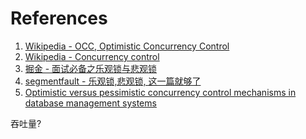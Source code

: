 # References

1. [Wikipedia - OCC, Optimistic Concurrency Control](https://en.wikipedia.org/wiki/Optimistic_concurrency_control)
2. [Wikipedia - Concurrency control](https://en.wikipedia.org/wiki/Concurrency_control)
3. [掘金 - 面试必备之乐观锁与悲观锁](https://juejin.im/post/5b4977ae5188251b146b2fc8)
4. [segmentfault - 乐观锁,悲观锁, 这一篇就够了](https://segmentfault.com/a/1190000016611415)
5. [Optimistic versus pessimistic concurrency control mechanisms in database management systems](https://doi.org/10.1016/0306-4379(82)90003-5)

吞吐量?

